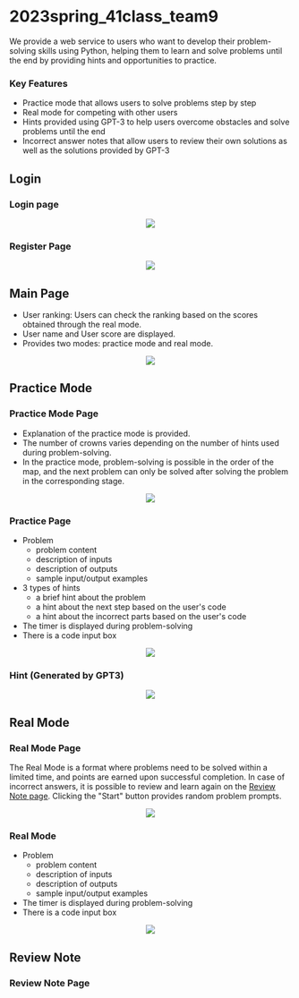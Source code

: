 # 2023spring_41class_team9
We provide a web service to users who want to develop their problem-solving skills using Python, helping them to learn and solve problems until the end by providing hints and opportunities to practice.

### Key Features
- Practice mode that allows users to solve problems step by step
- Real mode for competing with other users
- Hints provided using GPT-3 to help users overcome obstacles and solve problems until the end
- Incorrect answer notes that allow users to review their own solutions as well as the solutions provided by GPT-3

## Login
### Login page
<p align="center"><img src="./examples/login.png"></p>

### Register Page
<p align="center"><img src="./examples/register.png"></p>

## Main Page
- User ranking: Users can check the ranking based on the scores obtained through the real mode.
- User name and User score are displayed.
- Provides two modes: practice mode and real mode.
<p align="center"><img src="./examples/main_page.png"></p>

## Practice Mode
### Practice Mode Page
- Explanation of the practice mode is provided.
- The number of crowns varies depending on the number of hints used during problem-solving.
- In the practice mode, problem-solving is possible in the order of the map, and the next problem can only be solved after solving the problem in the corresponding stage.
<p align="center"><img src="./examples/practice.png"></p>

### Practice Page
- Problem
  - problem content
  - description of inputs
  - description of outputs
  - sample input/output examples
- 3 types of hints
  - a brief hint about the problem
  - a hint about the next step based on the user's code
  - a hint about the incorrect parts based on the user's code
- The timer is displayed during problem-solving
- There is a code input box
<p align="center"><img src="./examples/practice_mode.png"></p>

### Hint (Generated by GPT3)
<p align="center"><img src="./examples/hint.png"></p>

## Real Mode
### Real Mode Page
The Real Mode is a format where problems need to be solved within a limited time, and points are earned upon successful completion. In case of incorrect answers, it is possible to review and learn again on the [Review Note page](##review-note). Clicking the "Start" button provides random problem prompts.
<p align="center"><img src="./examples/real.png"></p>

### Real Mode
- Problem
  - problem content
  - description of inputs
  - description of outputs
  - sample input/output examples
- The timer is displayed during problem-solving
- There is a code input box
<p align="center"><img src="./examples/real_mode.png"></p>

## Review Note
### Review Note Page

